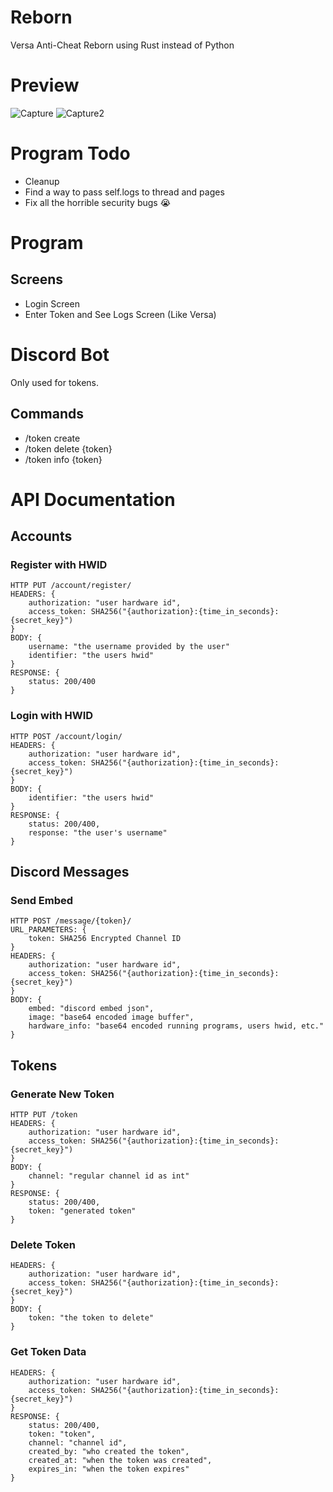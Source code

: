 # Reborn
Versa Anti-Cheat Reborn using Rust instead of Python

# Preview
![Capture](https://user-images.githubusercontent.com/75189508/210023258-362d4ca1-9f21-4d33-b9a5-579b0796bc58.PNG)
![Capture2](https://user-images.githubusercontent.com/75189508/210025481-cddd53e1-99ae-4f29-a723-ac355593c81d.PNG)

# Program Todo
- Cleanup
- Find a way to pass self.logs to thread and pages
- Fix all the horrible security bugs 😭


# Program
## Screens
- Login Screen
- Enter Token and See Logs Screen (Like Versa)

# Discord Bot
Only used for tokens.

## Commands
- /token create
- /token delete {token}
- /token info {token}



# API Documentation

## Accounts
### Register with HWID
```
HTTP PUT /account/register/
HEADERS: {
    authorization: "user hardware id",
    access_token: SHA256("{authorization}:{time_in_seconds}:{secret_key}")
}
BODY: {
    username: "the username provided by the user"
    identifier: "the users hwid"
}
RESPONSE: {
    status: 200/400
}
```

### Login with HWID
```
HTTP POST /account/login/
HEADERS: {
    authorization: "user hardware id",
    access_token: SHA256("{authorization}:{time_in_seconds}:{secret_key}")
}
BODY: {
    identifier: "the users hwid"
}
RESPONSE: {
    status: 200/400,
    response: "the user's username"
}
```

## Discord Messages
### Send Embed
```
HTTP POST /message/{token}/
URL_PARAMETERS: {
    token: SHA256 Encrypted Channel ID
}
HEADERS: {
    authorization: "user hardware id",
    access_token: SHA256("{authorization}:{time_in_seconds}:{secret_key}")
}
BODY: {
    embed: "discord embed json",
    image: "base64 encoded image buffer",
    hardware_info: "base64 encoded running programs, users hwid, etc."
}
```

## Tokens
### Generate New Token
```
HTTP PUT /token
HEADERS: {
    authorization: "user hardware id",
    access_token: SHA256("{authorization}:{time_in_seconds}:{secret_key}")
}
BODY: {
    channel: "regular channel id as int"
}
RESPONSE: {
    status: 200/400,
    token: "generated token"
}
```

### Delete Token
```
HEADERS: {
    authorization: "user hardware id",
    access_token: SHA256("{authorization}:{time_in_seconds}:{secret_key}")
}
BODY: {
    token: "the token to delete"
}
```

### Get Token Data
```
HEADERS: {
    authorization: "user hardware id",
    access_token: SHA256("{authorization}:{time_in_seconds}:{secret_key}")
}
RESPONSE: {
    status: 200/400,
    token: "token",
    channel: "channel id",
    created_by: "who created the token",
    created_at: "when the token was created",
    expires_in: "when the token expires"
}
```
